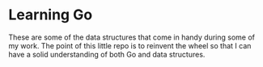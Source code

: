 # Learning Go

These are some of the data structures that come in handy during some of my
work. The point of this little repo is to reinvent the wheel so that I can have
a solid understanding of both Go and data structures.
